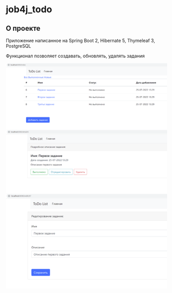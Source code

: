 # job4j_todo

## О проекте

Приложение написанное на Spring Boot 2, Hibernate 5, Thymeleaf 3, PostgreSQL

Функционал позволяет создавать, обновлять, удалять задания

![ScreenShot](images/1.PNG)
![ScreenShot](images/2.PNG)
![ScreenShot](images/3.PNG)